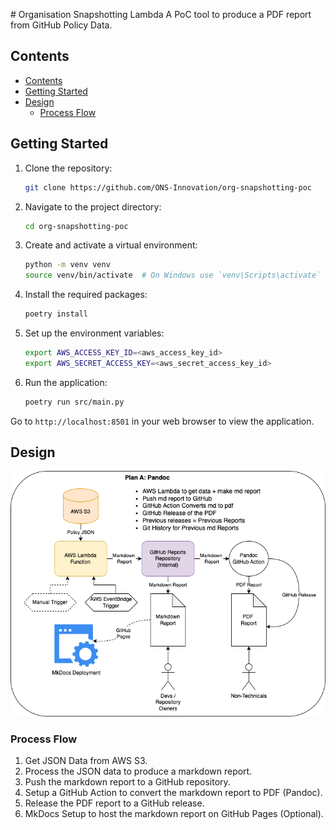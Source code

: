 # Organisation Snapshotting Lambda
A PoC tool to produce a PDF report from GitHub Policy Data.

## Contents

- [Contents](#contents)
- [Getting Started](#getting-started)
- [Design](#design)
  - [Process Flow](#process-flow)

## Getting Started

1. Clone the repository:
    ```bash
    git clone https://github.com/ONS-Innovation/org-snapshotting-poc
    ```
2. Navigate to the project directory:
    ```bash
    cd org-snapshotting-poc
    ```
3. Create and activate a virtual environment:
    ```bash
    python -m venv venv
    source venv/bin/activate  # On Windows use `venv\Scripts\activate`
    ```
4. Install the required packages:
    ```bash
    poetry install
    ```
5. Set up the environment variables:
    ```bash
    export AWS_ACCESS_KEY_ID=<aws_access_key_id> 
    export AWS_SECRET_ACCESS_KEY=<aws_secret_access_key_id>
    ```
6. Run the application:
    ```bash
    poetry run src/main.py
    ```

Go to `http://localhost:8501` in your web browser to view the application.

## Design

![Designs](./design/org_snapshotting_PoC.drawio.png)

### Process Flow

1. Get JSON Data from AWS S3.
2. Process the JSON data to produce a markdown report.
3. Push the markdown report to a GitHub repository.
4. Setup a GitHub Action to convert the markdown report to PDF (Pandoc).
5. Release the PDF report to a GitHub release.
6. MkDocs Setup to host the markdown report on GitHub Pages (Optional).
